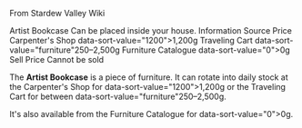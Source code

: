 From Stardew Valley Wiki

Artist Bookcase Can be placed inside your house. Information Source Price Carpenter's Shop data-sort-value="1200"&gt;1,200g Traveling Cart data-sort-value="furniture"250–2,500g Furniture Catalogue data-sort-value="0"&gt;0g Sell Price Cannot be sold

The **Artist Bookcase** is a piece of furniture. It can rotate into daily stock at the Carpenter's Shop for data-sort-value="1200"&gt;1,200g or the Traveling Cart for between data-sort-value="furniture"250–2,500g.

It's also available from the Furniture Catalogue for data-sort-value="0"&gt;0g.